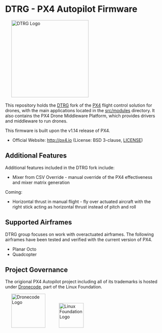 # DTRG - PX4 Autopilot Firmware
<a href="https://dtrg.org" style="padding:20px" ><img src="https://dtrg.org/wp-content/uploads/2023/03/drone_logo-v2-300x81.png" alt="DTRG Logo" width="250px"/></a>

This repository holds the [DTRG](https://dtrg.org/) fork of the [PX4](http://px4.io) flight control solution for drones, with the main applications located in the [src/modules](https://github.com/PX4/PX4-Autopilot/tree/main/src/modules) directory. It also contains the PX4 Drone Middleware Platform, which provides drivers and middleware to run drones.

This firmware is built upon the v1.14 release of PX4.

* Official Website: http://px4.io (License: BSD 3-clause, [LICENSE](https://github.com/PX4/PX4-Autopilot/blob/main/LICENSE))

## Additional Features 

Additional features included in the DTRG fork include:

* Mixer from CSV Override - manual override of the PX4 effectiveness and mixer matrix generation

Coming:
* Horizontal thrust in manual flight - fly over actuated aircraft with the right stick acting as horizontal thrust instead of pitch and roll

## Supported Airframes

DTRG group focuses on work with overactuated airframes. The following airframes have been tested and verified with the current version of PX4.

* Planar Octo
* Quadcopter



## Project Governance

The origional PX4 Autopilot project including all of its trademarks is hosted under [Dronecode](https://www.dronecode.org/), part of the Linux Foundation.

<a href="https://www.dronecode.org/" style="padding:20px" ><img src="https://mavlink.io/assets/site/logo_dronecode.png" alt="Dronecode Logo" width="110px"/></a>
<a href="https://www.linuxfoundation.org/projects" style="padding:20px;"><img src="https://mavlink.io/assets/site/logo_linux_foundation.png" alt="Linux Foundation Logo" width="80px" /></a>
<div style="padding:10px">&nbsp;</div>
